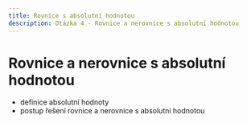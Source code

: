 ```yaml
---
title: Rovnice s absolutní hodnotou
description: Otázka 4 - Rovnice a nerovnice s absolutní hodnotou
---
```


# **Rovnice a nerovnice s absolutní hodnotou**

- definice absolutní hodnoty
- postup řešení rovnice a nerovnice s absolutní hodnotou

